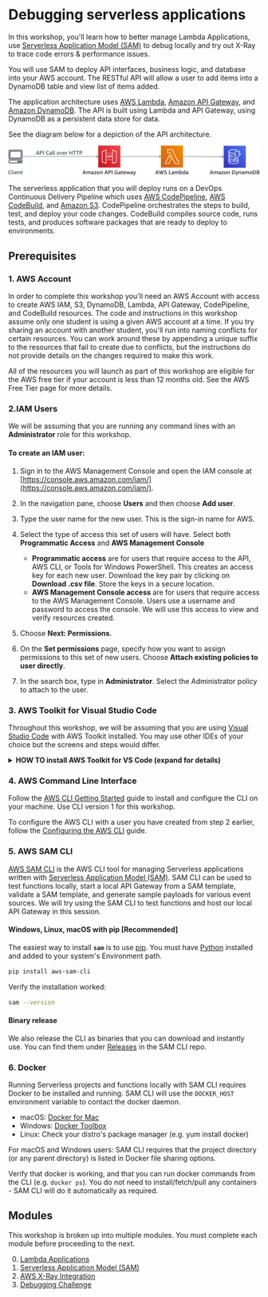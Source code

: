 # Debugging serverless applications

In this workshop, you'll learn how to better manage Lambda Applications, use [Serverless Application Model (SAM)](https://github.com/awslabs/serverless-application-model) to debug locally and try out X-Ray to trace code errors & performance issues.

You will use SAM to deploy API interfaces, business logic, and database into your AWS account. The RESTful API will allow a user to add items into a DynamoDB table and view list of items added.

The application architecture uses [AWS Lambda](https://aws.amazon.com/lambda/), [Amazon API Gateway](https://aws.amazon.com/api-gateway/), and [Amazon DynamoDB](https://aws.amazon.com/dynamodb/).  The API is built using Lambda and API Gateway, using DynamoDB as a persistent data store for data.

See the diagram below for a depiction of the API architecture.

![RESTful API Application Architecture](images/api-architecture.png)

The serverless application that you will deploy runs on a DevOps Continuous Delivery Pipeline which uses [AWS CodePipeline](https://aws.amazon.com/codepipeline/), [AWS CodeBuild](https://aws.amazon.com/codebuild/), and [Amazon S3](https://aws.amazon.com/s3/).  CodePipeline orchestrates the steps to build, test, and deploy your code changes.  CodeBuild compiles source code, runs tests, and produces software packages that are ready to deploy to environments.

## Prerequisites

### 1. AWS Account
In order to complete this workshop you'll need an AWS Account with access to create AWS IAM, S3, DynamoDB, Lambda, API Gateway, CodePipeline, and CodeBuild resources. The code and instructions in this workshop assume only one student is using a given AWS account at a time. If you try sharing an account with another student, you'll run into naming conflicts for certain resources. You can work around these by appending a unique suffix to the resources that fail to create due to conflicts, but the instructions do not provide details on the changes required to make this work.

All of the resources you will launch as part of this workshop are eligible for the AWS free tier if your account is less than 12 months old. See the AWS Free Tier page for more details.

### 2.IAM Users

We will be assuming that you are running any command lines with an **Administrator** role for this workshop.

#### To create an IAM user:
1. Sign in to the AWS Management Console and open the IAM console at [https://console.aws.amazon.com/iam/](https://console.aws.amazon.com/iam/).

2. In the navigation pane, choose **Users** and then choose **Add user**.

3. Type the user name for the new user. This is the sign-in name for AWS.

4. Select the type of access this set of users will have. Select both **Programmatic Access** and **AWS Management Console**
   + **Programmatic access** are for users that require access to the API, AWS CLI, or Tools for Windows PowerShell. This creates an access key for each new user. Download the key pair by clicking on **Download .csv file**. Store the keys in a secure location.
   + **AWS Management Console access** are for users that require access to the AWS Management Console. Users use a username and password to access the console. We will use this access to view and verify resources created.

5. Choose **Next: Permissions**.

6. On the **Set permissions** page, specify how you want to assign permissions to this set of new users. Choose **Attach existing policies to user directly**.

7. In the search box, type in **Administrator**. Select the Administrator policy to attach to the user.

</p></details>
<p>

### 3. AWS Toolkit for Visual Studio Code

Throughout this workshop, we will be assuming that you are using [Visual Studio Code](https://code.visualstudio.com/) with AWS Toolkit installed. You may use other IDEs of your choice but the screens and steps would differ.

<details>
<summary><strong>HOW TO install AWS Toolkit for VS Code (expand for details)</strong></summary><p>

Before you can install the Toolkit for VS Code, you must have the following:
- VS Code version 1.31.1 or later [VS Code download](https://code.visualstudio.com/) page.
- Node.js SDK: https://nodejs.org/en/download

#### Installing AWS Toolkit for VS Code:
1. Start the VS Code editor.

2. In the Activity Bar on the side of the VS Code editor, choose the **Extensions** icon. This opens the Extensions view, which allows you to access the **VS Code Marketplace**.

  ![AWS Extension](images/aws-toolkit-extensions.png)

3. In the search box for **Extensions**, search for AWS Toolkit for Visual Studio Code. Choose the entry to see its details in the right pane.

4. In the right pane, choose **Install**.

5. Once installed, if you're prompted to restart the editor, choose **Reload Required** to finish installation.

6. Open the **Command Palette**, on the menu bar, choose **View**, **Command Palette**. Or use the following shortcut keys:
  - Windows and Linux – Press Ctrl+Shift+P.
  - macOS – Press Shift+Command+P.

7. Search for AWS and choose **AWS: Create Credentials Profile**.

8. Enter a name for the initial profile.

9. Enter the **Access key ID** from the credential file (.csv) you have downloaded earlier.

10. Enter the **Secret access key** from the credential file (.csv) you have downloaded earlier.

</details>

### 4. AWS Command Line Interface

Follow the [AWS CLI Getting Started](https://docs.aws.amazon.com/cli/latest/userguide/install-cliv1.html) guide to install and configure the CLI on your machine. Use CLI version 1 for this workshop.

To configure the AWS CLI with a user you have created from step 2 earlier, follow the [Configuring the AWS CLI](https://docs.aws.amazon.com/cli/latest/userguide/cli-chap-configure.html) guide.

### 5. AWS SAM CLI
[AWS SAM CLI](https://docs.aws.amazon.com/lambda/latest/dg/test-sam-cli.html) is the AWS CLI tool for managing Serverless applications written with [Serverless Application Model (SAM)](https://github.com/awslabs/serverless-application-model).  SAM CLI can be used to test functions locally, start a local API Gateway from a SAM template, validate a SAM template, and generate sample payloads for various event sources. We will try using the SAM CLI to test functions and host our local API Gateway in this session.


#### Windows, Linux, macOS with pip [Recommended]
The easiest way to install **`sam`** is to use [pip](https://pypi.org/project/pip/). You must have [Python](https://www.python.org/) installed and added to your system's Environment path.

```bash
pip install aws-sam-cli
```

Verify the installation worked:

```bash
sam --version
```

#### Binary release

We also release the CLI as binaries that you can download and instantly use. You can find them under [Releases](https://github.com/awslabs/aws-sam-cli/releases) in the SAM CLI repo.


### 6. Docker
Running Serverless projects and functions locally with SAM CLI requires Docker to be installed and running. SAM CLI will use the `DOCKER_HOST` environment variable to contact the docker daemon.

* macOS: [Docker for Mac](https://store.docker.com/editions/community/docker-ce-desktop-mac)
* Windows: [Docker Toolbox](https://download.docker.com/win/stable/DockerToolbox.exe)
* Linux: Check your distro's package manager (e.g. yum install docker)

For macOS and Windows users: SAM CLI requires that the project directory (or any parent directory) is listed in Docker file sharing options.

Verify that docker is working, and that you can run docker commands from the CLI (e.g. `docker ps`). You do not need to install/fetch/pull any containers - SAM CLI will do it automatically as required.


## Modules

This workshop is broken up into multiple modules. You must complete each module before proceeding to the next.

0. [Lambda Applications](0_LambdaApp)
1. [Serverless Application Model (SAM)](1_ServerlessApplicationModel)
2. [AWS X-Ray Integration](2_XRay)
3. [Debugging Challenge](3_DebuggingChallenge)
